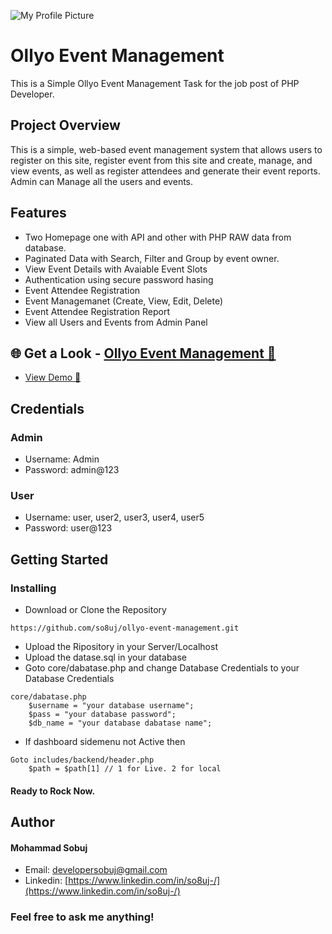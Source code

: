 ![My Profile Picture](https://oem.watermarkbd.com/homepage_sample.png)

# Ollyo Event Management
This is a Simple Ollyo Event Management Task for the job post of PHP Developer.

## Project Overview
This is a simple, web-based event management system that allows users to register on this site, register event from this site and create, manage, and view events, as well as register attendees and generate their event reports. Admin can Manage all the users and events.

## Features
* Two Homepage one with API and other with PHP RAW data from database.
* Paginated Data with Search, Filter and Group by event owner.
* View Event Details with Avaiable Event Slots 
* Authentication using secure password hasing 
*  Event Attendee Registration
* Event Managemanet (Create, View, Edit, Delete)
* Event Attendee Registration Report
* View all Users and Events from Admin Panel

## 🌐 Get a Look - [Ollyo Event Management 🔗](https://oem.watermarkbd.com/) 
* [View Demo 🔗](https://oem.watermarkbd.com/) 

## Credentials
### Admin
* Username: Admin
* Password: admin@123

### User
* Username: user, user2, user3, user4, user5
* Password: user@123

## Getting Started

### Installing

* Download or Clone  the Repository
```
https://github.com/so8uj/ollyo-event-management.git
```
* Upload the Ripository in your Server/Localhost
* Upload the datase.sql in your database
* Goto core/dabatase.php and change Database Credentials to your Database Credentials
```
core/dabatase.php
    $username = "your database username";
    $pass = "your database password";
    $db_name = "your database dabatase name";
```
* If dashboard sidemenu not Active then 
```
Goto includes/backend/header.php 
    $path = $path[1] // 1 for Live. 2 for local
```

#### Ready to Rock Now.

## Author
#### Mohammad Sobuj 
* Email: [developersobuj@gmail.com](mailto:developersobuj@gmail.com)
* Linkedin: [https://www.linkedin.com/in/so8uj-/](https://www.linkedin.com/in/so8uj-/)

### Feel free to ask me anything!
